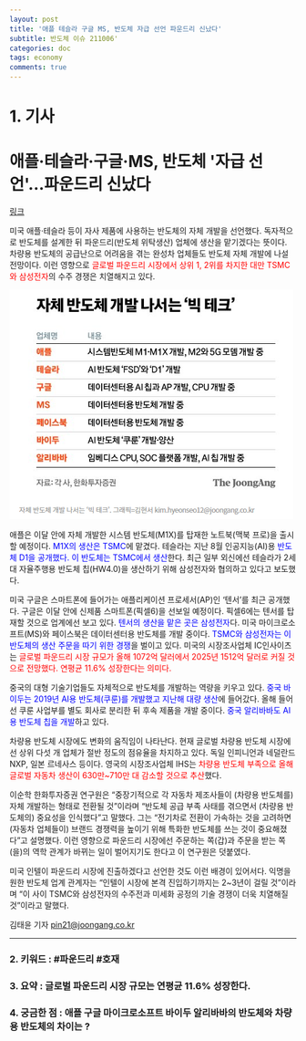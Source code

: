 ```yaml
---
layout: post
title: '애플 테슬라 구글 MS, 반도체 자급 선언 파운드리 신났다'
subtitle: 반도체 이슈 211006'
categories: doc
tags: economy
comments: true
---
```

# 1. 기사

애플·테슬라·구글·MS, 반도체 '자급 선언'…파운드리 신났다
==========
[링크](https://www.joongang.co.kr/article/25012578#home)

미국 애플·테슬라 등이 자사 제품에 사용하는 반도체의 자체 개발을 선언했다. 
독자적으로 반도체를 설계한 뒤 파운드리(반도체 위탁생산) 업체에 생산을 맡기겠다는 뜻이다. 
차량용 반도체의 공급난으로 어려움을 겪는 완성차 업체들도 반도체 자체 개발에 나설 전망이다. 
이런 영향으로 <span style="color:red">글로벌 파운드리 시장에서 상위 1, 2위를 차지한 대만 TSMC와 삼성전자</span>의 수주 경쟁은 치열해지고 있다.   

<img src="/assets/img/211006semicon.png">

애플은 이달 안에 자체 개발한 시스템 반도체(M1X)를 탑재한 노트북(맥북 프로)을 출시할 예정이다. 
<span style="color:blue">M1X의 생산은 TSMC</span>에 맡겼다. 
테슬라는 지난 8월 인공지능(AI)용 <span style="color:blue">반도체 D1을 공개했다. 
이 반도체는 TSMC에서 생산</span>한다. 
최근 일부 외신에선 테슬라가 2세대 자율주행용 반도체 칩(HW4.0)을 생산하기 위해 삼성전자와 협의하고 있다고 보도했다.   

미국 구글은 스마트폰에 들어가는 애플리케이션 프로세서(AP)인 ‘텐서’를 최근 공개했다. 
구글은 이달 안에 신제품 스마트폰(픽셀6)을 선보일 예정이다. 
픽셀6에는 텐서를 탑재할 것으로 업계에선 보고 있다. 
<span style="color:blue">텐서의 생산을 맡은 곳은 삼성전자</span>다. 
미국 마이크로소프트(MS)와 페이스북은 데이터센터용 반도체를 개발 중이다.
<span style="color:blue">TSMC와 삼성전자는 이 반도체의 생산 주문을 따기 위한 경쟁</span>을 벌이고 있다. 
미국의 시장조사업체 IC인사이츠는 <span style="color:red">글로벌 파운드리 시장 규모가 올해 1072억 달러에서 2025년 1512억 달러로 커질 것으로 전망했다. 
연평균 11.6% 성장한다는 의미다.</span>   

중국의 대형 기술기업들도 자체적으로 반도체를 개발하는 역량을 키우고 있다. 
<span style="color:blue">중국 바이두는 2019년 AI용 반도체(쿠룬)를 개발했고 지난해 대량 생산</span>에 들어갔다. 
올해 들어선 쿠룬 사업부를 별도 회사로 분리한 뒤 후속 제품을 개발 중이다. 
<span style="color:blue">중국 알리바바도 AI용 반도체 칩을 개발</span>하고 있다.   

차량용 반도체 시장에도 변화의 움직임이 나타난다. 
현재 글로벌 차량용 반도체 시장에선 상위 다섯 개 업체가 절반 정도의 점유율을 차지하고 있다. 
독일 인피니언과 네덜란드 NXP, 일본 르네사스 등이다. 
영국의 시장조사업체 IHS는 <span style="color:red">차량용 반도체 부족으로 올해 글로벌 자동차 생산이 630만~710만 대 감소할 것으로 추산</span>했다.   

이순학 한화투자증권 연구원은 “중장기적으로 각 자동차 제조사들이 (차량용 반도체를) 자체 개발하는 형태로 전환될 것”이라며 “반도체 공급 부족 사태를 겪으면서 (차량용 반도체의) 중요성을 인식했다”고 말했다. 
그는 “전기차로 전환이 가속하는 것을 고려하면 (자동차 업체들이) 브랜드 경쟁력을 높이기 위해 특화한 반도체를 쓰는 것이 중요해졌다”고 설명했다. 
이런 영향으로 파운드리 시장에선 주문하는 쪽(갑)과 주문을 받는 쪽(을)의 역학 관계가 바뀌는 일이 벌어지기도 한다고 이 연구원은 덧붙였다.   

미국 인텔이 파운드리 시장에 진출하겠다고 선언한 것도 이런 배경이 있어서다. 
익명을 원한 반도체 업계 관계자는 “인텔이 시장에 본격 진입하기까지는 2~3년이 걸릴 것”이라며 “이 사이 TSMC와 삼성전자의 수주전과 미세화 공정의 기술 경쟁이 더욱 치열해질 것”이라고 말했다.   

김태윤 기자 pin21@joongang.co.kr   
* * *

### 2. 키워드 : \#파운드리 \#호재
### 3. 요약 : 글로벌 파운드리 시장 규모는 연평균 11.6% 성장한다.
### 4. 궁금한 점 : 애플 구글 마이크로소프트 바이두 알리바바의 반도체와 차량용 반도체의 차이는 ?

